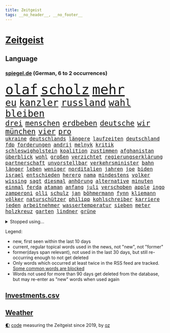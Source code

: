 ```yaml
---
title: Zeitgeist
tags: __no_header__, __no_footer__
---
```


# [Zeitgeist](https://oliz.io/zeitgeist/)

## Language

<h3><a href="https://www.spiegel.de" target="_blank">spiegel.de</a> (German, 6 to 2 occurrences)</h3>
<p style="font-family:monospace">
<span style="font-size:32pt"><a href="news_links.html#olaf" class="current">olaf</a></span>
<span style="font-size:32pt"><a href="news_links.html#scholz" class="current">scholz</a></span>
<span style="font-size:32pt"><a href="news_links.html#mehr" class="current">mehr</a></span>
<br>
<span style="font-size:22pt"><a href="news_links.html#eu" class="current">eu</a></span>
<span style="font-size:22pt"><a href="news_links.html#kanzler" class="current">kanzler</a></span>
<span style="font-size:22pt"><a href="news_links.html#russland" class="current">russland</a></span>
<span style="font-size:22pt"><a href="news_links.html#wahl" class="current">wahl</a></span>
<span style="font-size:22pt"><a href="news_links.html#bleiben" class="current">bleiben</a></span>
<br>
<span style="font-size:17pt"><a href="news_links.html#drei" class="current">drei</a></span>
<span style="font-size:17pt"><a href="news_links.html#menschen" class="current">menschen</a></span>
<span style="font-size:17pt"><a href="news_links.html#erdbeben" class="new">erdbeben</a></span>
<span style="font-size:17pt"><a href="news_links.html#deutsche" class="current">deutsche</a></span>
<span style="font-size:17pt"><a href="news_links.html#wir" class="current">wir</a></span>
<span style="font-size:17pt"><a href="news_links.html#münchen" class="current">münchen</a></span>
<span style="font-size:17pt"><a href="news_links.html#vier" class="current">vier</a></span>
<span style="font-size:17pt"><a href="news_links.html#pro" class="current">pro</a></span>
<br>
<span style="font-size:12pt"><a href="news_links.html#ukraine" class="current">ukraine</a></span>
<span style="font-size:12pt"><a href="news_links.html#deutschlands" class="current">deutschlands</a></span>
<span style="font-size:12pt"><a href="news_links.html#längere" class="current">längere</a></span>
<span style="font-size:12pt"><a href="news_links.html#laufzeiten" class="new">laufzeiten</a></span>
<span style="font-size:12pt"><a href="news_links.html#deutschland" class="current">deutschland</a></span>
<span style="font-size:12pt"><a href="news_links.html#fdp" class="current">fdp</a></span>
<span style="font-size:12pt"><a href="news_links.html#forderungen" class="current">forderungen</a></span>
<span style="font-size:12pt"><a href="news_links.html#andrij" class="current">andrij</a></span>
<span style="font-size:12pt"><a href="news_links.html#melnyk" class="current">melnyk</a></span>
<span style="font-size:12pt"><a href="news_links.html#kritik" class="current">kritik</a></span>
<span style="font-size:12pt"><a href="news_links.html#schleswigholstein" class="current">schleswigholstein</a></span>
<span style="font-size:12pt"><a href="news_links.html#koalition" class="current">koalition</a></span>
<span style="font-size:12pt"><a href="news_links.html#zustimmen" class="current">zustimmen</a></span>
<span style="font-size:12pt"><a href="news_links.html#afghanistan" class="current">afghanistan</a></span>
<span style="font-size:12pt"><a href="news_links.html#überblick" class="current">überblick</a></span>
<span style="font-size:12pt"><a href="news_links.html#wohl" class="current">wohl</a></span>
<span style="font-size:12pt"><a href="news_links.html#großen" class="current">großen</a></span>
<span style="font-size:12pt"><a href="news_links.html#verzichtet" class="current">verzichtet</a></span>
<span style="font-size:12pt"><a href="news_links.html#regierungserklärung" class="current">regierungserklärung</a></span>
<span style="font-size:12pt"><a href="news_links.html#partnerschaft" class="current">partnerschaft</a></span>
<span style="font-size:12pt"><a href="news_links.html#unvorstellbar" class="new">unvorstellbar</a></span>
<span style="font-size:12pt"><a href="news_links.html#verkehrsminister" class="current">verkehrsminister</a></span>
<span style="font-size:12pt"><a href="news_links.html#bahn" class="current">bahn</a></span>
<span style="font-size:12pt"><a href="news_links.html#länger" class="current">länger</a></span>
<span style="font-size:12pt"><a href="news_links.html#leben" class="current">leben</a></span>
<span style="font-size:12pt"><a href="news_links.html#weniger" class="current">weniger</a></span>
<span style="font-size:12pt"><a href="news_links.html#norditalien" class="new">norditalien</a></span>
<span style="font-size:12pt"><a href="news_links.html#jahren" class="current">jahren</a></span>
<span style="font-size:12pt"><a href="news_links.html#joe" class="current">joe</a></span>
<span style="font-size:12pt"><a href="news_links.html#biden" class="current">biden</a></span>
<span style="font-size:12pt"><a href="news_links.html#israel" class="current">israel</a></span>
<span style="font-size:12pt"><a href="news_links.html#entschieden" class="current">entschieden</a></span>
<span style="font-size:12pt"><a href="news_links.html#herero" class="new">herero</a></span>
<span style="font-size:12pt"><a href="news_links.html#nama" class="new">nama</a></span>
<span style="font-size:12pt"><a href="news_links.html#mindestens" class="current">mindestens</a></span>
<span style="font-size:12pt"><a href="news_links.html#volker" class="current">volker</a></span>
<span style="font-size:12pt"><a href="news_links.html#wissing" class="current">wissing</a></span>
<span style="font-size:12pt"><a href="news_links.html#sagt" class="current">sagt</a></span>
<span style="font-size:12pt"><a href="news_links.html#diesmal" class="current">diesmal</a></span>
<span style="font-size:12pt"><a href="news_links.html#anhörung" class="current">anhörung</a></span>
<span style="font-size:12pt"><a href="news_links.html#alternative" class="current">alternative</a></span>
<span style="font-size:12pt"><a href="news_links.html#minuten" class="current">minuten</a></span>
<span style="font-size:12pt"><a href="news_links.html#einmal" class="current">einmal</a></span>
<span style="font-size:12pt"><a href="news_links.html#ferda" class="new">ferda</a></span>
<span style="font-size:12pt"><a href="news_links.html#ataman" class="new">ataman</a></span>
<span style="font-size:12pt"><a href="news_links.html#anfang" class="current">anfang</a></span>
<span style="font-size:12pt"><a href="news_links.html#juli" class="current">juli</a></span>
<span style="font-size:12pt"><a href="news_links.html#verschoben" class="current">verschoben</a></span>
<span style="font-size:12pt"><a href="news_links.html#apple" class="current">apple</a></span>
<span style="font-size:12pt"><a href="news_links.html#ingo" class="current">ingo</a></span>
<span style="font-size:12pt"><a href="news_links.html#zamperoni" class="new">zamperoni</a></span>
<span style="font-size:12pt"><a href="news_links.html#olli" class="current">olli</a></span>
<span style="font-size:12pt"><a href="news_links.html#schulz" class="current">schulz</a></span>
<span style="font-size:12pt"><a href="news_links.html#jan" class="current">jan</a></span>
<span style="font-size:12pt"><a href="news_links.html#böhmermann" class="current">böhmermann</a></span>
<span style="font-size:12pt"><a href="news_links.html#fynn" class="current">fynn</a></span>
<span style="font-size:12pt"><a href="news_links.html#kliemann" class="current">kliemann</a></span>
<span style="font-size:12pt"><a href="news_links.html#völker" class="new">völker</a></span>
<span style="font-size:12pt"><a href="news_links.html#naturschützer" class="current">naturschützer</a></span>
<span style="font-size:12pt"><a href="news_links.html#philipp" class="current">philipp</a></span>
<span style="font-size:12pt"><a href="news_links.html#kohlschreiber" class="new">kohlschreiber</a></span>
<span style="font-size:12pt"><a href="news_links.html#karriere" class="current">karriere</a></span>
<span style="font-size:12pt"><a href="news_links.html#jeden" class="current">jeden</a></span>
<span style="font-size:12pt"><a href="news_links.html#arbeitnehmer" class="current">arbeitnehmer</a></span>
<span style="font-size:12pt"><a href="news_links.html#wassertemperatur" class="new">wassertemperatur</a></span>
<span style="font-size:12pt"><a href="news_links.html#sieben" class="current">sieben</a></span>
<span style="font-size:12pt"><a href="news_links.html#meter" class="current">meter</a></span>
<span style="font-size:12pt"><a href="news_links.html#holzkreuz" class="new">holzkreuz</a></span>
<span style="font-size:12pt"><a href="news_links.html#garten" class="current">garten</a></span>
<span style="font-size:12pt"><a href="news_links.html#lindner" class="current">lindner</a></span>
<span style="font-size:12pt"><a href="news_links.html#grüne" class="current">grüne</a></span>
</p>
<details>
<summary>Stopped using...</summary>
<p class="former" style="font-size:12pt">
rb(609) aktien(608) andrea(608) brutale(608) erneute(608) flüchtlinge(608) serien(608) uhr(608) vergewaltigt(608) alarm(607) ankunft(607) eskalation(607) fabrik(607) geschrieben(607) hinterlassen(607) mali(607) äußern(607) himmel(606) versäumnisse(606) walter(606) berichte(605) coronaimpfstoff(605) historiker(605) kennt(605) rechtsextreme(605) verteilt(605) angebliche(604) aufklärung(604) bestreitet(604) diskussion(604) egal(604) fischer(604) fünfte(604) generalsekretär(604) helden(604) moderne(604) rechtsextremen(604) regionen(604) entlassung(603) entstehen(603) locker(603) minderheit(603) nahmen(603) radsport(603) reiner(603) taylor(603) usbehörden(603) verzögert(603) wofür(603) 5(602) abends(602) beantragen(602) ehre(602) eingereicht(602) ertragen(602) figur(602) sc(602) schadet(602) sv(602) weitet(602) brücke(601) daraufhin(601) gestoßen(601) klimaneutral(601) leipziger(601) richtige(601) summe(601) überwinden(601) 50000(600) ausgeschlossen(600) blockieren(600) csuchef(600) geduld(600) kritische(600) mörder(600) nahen(600) reißt(600) rostock(600) verhängen(600) weltweite(600) wünschen(600) 42(599) bilden(599) coronahilfen(599) geldstrafe(599) höchste(599) riss(599) theater(599) times(599) werfen(599) zahlreichen(599) beschließen(598) dauer(598) deswegen(598) fragt(598) george(598) schaltet(598) schwester(598) teslachef(598) wählt(598) zurückgetreten(598) 1945(597) 33(597) big(597) erziehung(597) lakers(597) männliche(597) nordsee(597) präsentieren(597) schulze(597) abstimmen(596) eingesetzt(596) gebraucht(596) gedreht(596) lebte(596) sports(596) steuert(596) stream(596) weitergegeben(596) west(596) übergeben(596) athleten(595) enthüllt(595) gedenken(595) priester(595) verbindung(595) überschattet(595) abwehr(594) deutet(594) medikamente(594) park(594) töten(594) diego(593) djokovic(593) fußballprofi(593) libyen(593) ministerpräsidentin(593) übernahme(593) frachter(592) frische(592) schmidt(592) virologen(592) beiträge(591) demonstrationen(591) hotels(591) loswerden(591) verzicht(591) rivale(590) schöne(590) demokratischen(589) schwerem(589) verfolgt(589) beschuldigt(588) kindesmissbrauch(588) luca(588) nerven(588) quer(588) beteiligung(587) empfängt(587) klassiker(587) pflanzen(586) fernsehen(585) schlechtes(585) ständig(585) iss(584) jerusalem(584) prognosen(584) text(584) arabische(583) bob(582) affäre(581) engpässe(580) februar(580) rückstand(580) wirtschaftswachstum(580) vorgegangen(579) ausgesetzt(578) defensive(578) leider(578) limit(578) ähnliche(578) eigenem(577) erstochen(577) erzielte(577) hand(577) größere(573) aktivist(572) bangt(572) hohem(570) abhängig(569) schwung(569) gruppen(567) hinweis(567) spannend(566) besteht(565) unterbrochen(561) patzt(560) grüner(558) schätzen(557) türen(557) liberalen(556) premiers(552) erleichtern(543) flog(543) gala(542) rache(542) ärgern(540) gelangt(535) herzinfarkt(535) erben(533) einfache(530) liter(529) 58(528) berühmtesten(528) zweieinhalb(525) explodiert(519) festgesetzt(517) glasgow(498) milliardär(492) schiebt(483) extremwetter(479) anfeindungen(474) lahmgelegt(472) bein(469) konkreten(466) verlusten(466) kannte(465) medaille(459) recherche(457) missbrauchsvorwürfen(452) verantwortliche(445) prozessauftakt(423) greenpeace(422) mitverantwortlich(421) fonds(420) vehement(416) herausragende(414) 250(412) scharfen(411) wissenschaftliche(394) eskalierte(393) 2045(386) regierungskoalition(382) genossen(379) 83(373) verließ(365) aktionäre(354) fassung(352) rohstoffe(352) belgischen(350) staatschefs(346) jamaika(345) urteilte(344) aussterben(343) leichten(343) truppe(339) tornado(336) kämpften(335) schließung(333) schwangeren(333) düster(332) coup(330) seenot(330) siebte(330) emirate(327) vierjährige(326) beides(320) kürzen(319) 33jährige(317) vollständige(317) bedankt(313) versehen(313) inszenieren(312) las(311) vegas(311) 14jähriger(310) fossilen(310) flut(308) erscheint(302) bauprojekte(301) garage(301) konzerns(301) höchstwert(297) zutritt(295) dirk(293) dämpfen(289) günstiges(289) war's(288) nachspielzeit(286) boosterimpfung(285) löscht(283) lieferprobleme(282) düsseldorfer(278) gewidmet(278) inneren(276) befreiung(275) human(274) haushalt(273) moderner(273) neuesten(269) music(268) zorn(268) kalten(266) harris(265) manuela(263) volkspartei(259) staatspräsident(256) bruch(254) landtagswahl(253) jüdischen(252) schwesig(252) vorfeld(252) militärmanöver(251) geheim(249) aufholjagd(248) rechtsradikale(247) finanzhilfen(246) angezündet(245) hell(245) spiegelspitzengespräch(245) terodde(245) mischen(242) älteste(242) kurzer(241) derby(238) verschlechtert(238) einschätzungen(235) follower(235) verdoppeln(235) amtskollegen(234) spiegelrecherchen(233) störungen(233) sam(230) wahlergebnis(230) emir(229) trapp(228) halbes(227) hendrik(225) importieren(225) knappheit(225) lindern(225) mächtig(225) elke(224) heidenreich(224) nullcovidstrategie(224) einsturz(223) warburg(223) gasversorgung(222) reichste(220) 260(219) irische(217) rechtsextremer(217) aktivitäten(216) vorwand(215) beliebt(214) kampfjets(213) bereichen(212) bremens(212) coronapatienten(211) überlastung(211) begleichen(210) beschlagnahmte(210) genf(209) töchtern(208) case(207) euländer(207) zufällig(207) frühling(206) stadtteil(206) füllkrug(205) niclas(205) hinrichtungen(204) reine(203) beitreten(201) erheblichen(201) getrennte(200) militärischen(200) stürzten(199) kartoffeln(196) aggressiven(194) bauarbeiter(194) exchef(194) pech(194) aufgespürt(192) schusswaffen(192) herber(191) unbegründet(190) formel1saison(189) svenja(188) fabian(187) gewaltsamen(187) kentucky(187) amtsinhaber(186) flüchtenden(186) enormen(184) feierten(184) aston(183) gelb(183) auseinander(182) bundesfinanzminister(182) sportliche(180) videochat(180) zielen(180) keeper(179) kontrollierte(179) ministerinnen(179) usrepräsentantenhaus(179) zufall(179) swift(178) beschwert(176) kalb(174) stimmte(173) verschiedenen(172) fehlgeburt(171) rasch(171) angekündigte(170) behauptungen(170) faber(170) aufmischen(169) zuständig(169) geiger(168) landeten(168) negativserie(168) überlebten(168) eukommissionschefin(167) geflohene(167) besiegen(166) aufsehenerregenden(165) ebay(165) marcus(165) mount(164) offenbarte(164) pflegerinnen(164) männlichkeit(163) student(163) verurteilten(163) finnlands(162) 67(161) verfassungsschützer(161) phoenix(160) ukrainekrise(160) moskauer(159) südosten(159) deuten(158) g7staaten(158) gewährt(158) nutzlos(158) renault(158) sozialleistungen(158) gefängnisstrafe(157) bauer(156) leiser(156) telefonieren(156) jeweils(155) sicherheitsgarantien(155) öffnete(155) ansprüche(154) erkennt(151) lockert(151) menschenrechtler(151) auswanderer(150) flugzeugen(150) waffenstillstand(150) verpflichtung(148) erleiden(147) anträge(146) knüpft(146) ausgangssperre(145) lastwagenfahrer(145) mild(145) bedeute(144) everest(144) hungersnöte(144) nowitzki(144) austritt(143) benutzen(143) aufrüstung(142) wegfallen(142) brot(140) lasche(140) großbrand(138) bundesaußenministerin(137) nordkoreas(137) schießereien(135) teppich(135) täuschung(135) cover(134) erworben(134) fitness(134) katars(134) weitreichend(134) familienvater(133) zögerliche(133) geklagt(132) verzweifeln(132) abschuss(131) einbußen(131) handelsabkommen(131) usverteidigungsminister(131) cruises(129) marilyn(129) reparatur(129) schalker(129) enttäuschend(128) satellitenbildern(128) serebrennikow(128) wahlrechtsreform(128) teilten(127) datenschutz(126) provozierte(126) ungenügend(126) ergeben(125) tourist(125) überlässt(125) fahrlässiger(124) 23jährige(123) 61jährige(123) moniert(123) verdreifachen(122) überwachungskameras(122) fremd(121) reichensteuer(121) hinab(120) mv(120) reformiert(120) dramatischer(119) fürchtete(119) monster(119) nachkommen(119) stemmen(119) offenbaren(118) ukraineinvasion(118) cyberattacken(117) feldzug(117) kondome(117) zweistellige(117) cowboys(116) franzose(116) nonnenwerth(116) seoul(116) toryabgeordneter(116) gedemütigt(114) eishockeyteam(113) säbelrasseln(113) nützt(112) protagonisten(112) sitz(112) tablet(112) abgedeckt(111) dgbchef(111) photography(111) sturmböen(111) sturmtief(111) umfragen(111) zumal(111) ansehen(110) neuregelung(110) aufteilen(109) funk(109) male(109) zivilen(108) 40000(107) bezos(107) bnd(107) infolge(107) nestlé(107) anzahl(106) putschversuch(106) sportlerin(106) runter(105) verräter(105) abschieds(104) antiterroreinsatz(104) elektronische(104) cduaußenpolitiker(103) fieber(103) systeme(103) unbewaffnete(103) schlüsselrolle(102) umzusetzen(102) 80jährige(101) bretagne(101) schlussstrich(101) vergleichen(101) disqualifiziert(100) abgestimmt(99) ausgeweitet(99) baltischen(99) dreharbeiten(99) neubrandenburg(99) posiert(99) scott(99) verspätungen(99) übergossen(99) flughafens(98) hausdurchsuchung(98) tui(98) vollständigen(98) lizenz(97) neunten(97) projekten(97) schief(97) schwarzmeerflotte(97) sklaverei(97) beschleunigt(96) besonderheiten(96) rapperin(96) traurig(96) traut(95) usamerikanerin(95) preußen(93) terrorverdacht(93) besatzung(92) prorussischer(92) spiegeltitelstory(92) 1100(91) ausfiel(91) ausstattung(91) inakzeptabel(91) mac(91) u(91) auswanderern(90) dächer(90) missbrauchsfälle(90) nrwwahl(90) absolvieren(89) beschuss(89) itzehoe(89) versprechungen(89) babynahrung(88) cas(88) luxusauto(88) natomitgliedschaft(88) spdlinken(88) sportgerichtshof(88) zunehmen(88) a7(87) anzug(87) passé(87) prorussische(87) auswandern(86) fußballspiel(86) impfschutz(86) klimastiftung(86) kutschaty(86) mais(86) tina(86) fritz(85) häme(85) radio(85) siege(85) sperrte(85) achim(84) gewehr(84) luftschutzkeller(84) nächtlichen(84) olena(84) schauer(84) spitzenkandidaten(84) trickst(84) bekundet(83) regionalliga(83) riskant(83) rotweiss(83) söldner(83) ungleiche(83) waldbesitzer(83) blitzschnell(82) tankt(82) verteidigungsbündnis(82) entnazifizierung(81) freundschaften(81) muslim(81) sevilla(81) virtual(81) flüchtlingspolitik(80) jahreszeit(80) kot(80) vereinbaren(80) duo(79) kremlchefs(79) mädchens(79) altbundeskanzler(78) broschüre(78) instrumentalisiert(78) kriegswoche(78) nkunku(78) nützlich(78) beugt(77) ed(77) gestochen(77) kiewer(77) preisgeld(77) türken(77) bewegenden(76) deutliches(76) dunkelziffer(76) futter(76) harrten(76) industrienationen(76) katastrophale(76) niedergestochen(76) pries(76) spannendes(76) 32jährige(75) anwendung(75) entlastungspaket(75) rauchentwicklung(75) sexualisierte(75) stufen(75) außergewöhnliche(74) exkanzlers(74) ramstein(74) tänzer(74) destabilisieren(73) freiwillige(73) institutionen(73) iwan(73) sheeran(73) strategische(73) zuwiderhandlung(73) knöllchen(72) lieder(72) natotreffen(72) sibirien(72) sukyeol(72) yoon(72) angreifern(71) malik(71) natochef(71) organisierte(71) rettungshubschrauber(71) bombenanschlag(70) expartnerin(70) li(70) metro(70) ungewiss(70) zunimmt(70) abgewehrt(69) auswirkung(69) geburtsklinik(69) kinderpsychiater(69) kraftstoff(69) benachbarte(68) verbandes(68) verspottete(68) äckern(68) alpenrepublik(67) cicero(67) lindners(67) regie(67) trier(67) burkhard(66) firmengründer(66) pauschalen(66) touren(66) vereint(66) abtreibungsgegner(65) abtreibungsgesetz(65) beanspruchen(65) event(65) rhetorik(65) zulässig(65) begrenzt(64) chemiewaffen(64) dicke(64) günstigste(64) interimspräsident(64) ungeahnte(64) volkes(64) weizen(64) weltkulturerbe(64) westküste(64) gottes(63) gräuel(63) hauptversammlung(63) kriegstage(63) poleposition(63) reanimiert(63) christie's(62) grenzt(62) jake(62) koordination(62) mach(62) nötige(62) saharastaub(62) spieltags(62) staub(62) coronagelder(61) impfpassskandal(61) zuflucht(61) abtreiben(60) militärbündnisses(60) niedersächsischen(60) prämiert(60) solarstrom(60) turbo(60) ungewohnten(60) fair(59) gegenwind(59) kriegspropaganda(59) versprecher(59) auslösen(58) flossen(58) klimabewegung(58) pyrotechnik(58) roms(58) sachverständige(58) sahara(58) traktoren(58) abgabe(57) gamestop(57) hedgefonds(57) koordinator(57) strategisch(57) zellen(57) afdabgeordneten(56) aramco(56) bremser(56) bundesligaspieltag(56) decke(56) filmstarts(56) saudi(56) traditionsreiche(56) verschlechtern(56) völkermord(56) anke(55) colonna(55) eingehen(55) energiepaket(55) gelaunt(55) islamistischer(55) kiffen(55) menschlicher(55) millionenspende(55) rehlinger(55) salih(55) özcan(55) dgbvorsitzende(54) dämpft(54) ernten(54) gewalttätige(54) sportchef(54) überfährt(54) angriffskriegs(53) ausrichten(53) beobachtete(53) bevölkerungsschutz(53) hawkins(53) labourpartei(53) prag(53) schwadronierte(53) stadtteilen(53) biniam(52) elend(52) eritrea(52) girmay(52) helsinki(52) machtwechsel(52) positives(52) trauerfeier(52) detaillierten(51) flüssiggasterminals(51) gentwevelgem(51) hungerkrisen(51) university(51) arts(50) helfern(50) imran(50) journalistinnen(50) privathaushalte(50) träge(50) updates(50) zsymbol(50) zulegen(50) zweitgrößten(50) ehrenmord(49) latein(49) schmecken(49) schweriner(49) untersagen(49) unzulänglich(49) vorfalls(49) wahlkarten(49) wählerwanderung(49) doha(48) mietpreise(48) stellvertreter(48) umzugehen(48) unsichtbare(48) wmvorrunde(48) zuschauern(48) grundstücke(47) neutral(47) schiffbrüchige(47) abdullah(46) erwies(46) frühes(46) halbbruder(46) hamsa(46) insolvenzen(46) jordaniens(46) rechnungen(46) reuter(46) vorsätzlicher(46) lahmzulegen(45) lauterbachs(45) rekordniveau(45) riskieren(45) räuber(45) staatsballetts(45) vortag(45) wiegelt(45) öpnv(45) al(44) pelosi(44) süßwarenindustrie(44) aushebeln(43) ferrero(43) heldentum(43) jurij(43) salmonellen(43) südossetien(43) züchter(43) gärtner(42) kohfeldt(42) tvsender(42) unerwünschten(42) 16jährige(41) absehbar(41) abtreibungsrecht(41) better(41) einsetzt(41) verpflichtenden(41) visite(41) vollzug(41) welch(41) bremse(40) implodieren(40) jordanien(40) partout(40) 13jähriger(39) anwesenheit(39) aufgewacht(39) championsleaguesieg(39) mehrheiten(39) thermometer(39) wahllos(39) fach(38) gentleman(38) kreditkartendaten(38) stall(38) antonina(37) beleuchtung(37) eupläne(37) generalstaatsanwaltschaft(37) unterm(37) zelebriert(37) chatgruppe(36) geflohenen(36) pokalfinale(36) schindler(36) streich(36) wohnungsmarkt(36) 26jähriger(35) bäckerei(35) gitarre(35) schwedens(35) blaugelber(34) friedenstauben(34) klos(34) kriegsgerät(34) niederzulegen(34) phosphormunition(34) ressortchefin(34) betrugsvorwürfen(33) gerichts(33) liiert(33) morden(33) nicola(33) verteidigungsausschuss(33) vorstellt(33) ausgiebig(32) beine(32) fotografie(32) hartem(32) hilfreich(32) staatsanwaltschaften(32) stünde(32) susanne(32) süchtig(32) willige(32) bebt(31) bergsteiger(31) kommender(31) schwesigs(31) stellvertretende(31) entschuldigte(30) formal(30) frühzeitig(30) hepatitisfälle(30) wertvolle(30) belagerten(29) catherine(29) gefangenenaustausch(29) parkhaus(29) blüte(28) brände(28) playoffspiel(28) sohns(28) act(27) bauchschmerzen(27) bleib(27) franzosen(27) oasis(27) sexpartnerin(27) spiritus(27) stahlwerk(27) stürmte(27) torsten(27) vorhanden(27) arminias(26) ausfuhren(26) predigt(26) spiegelbild(26) trennten(26) gepardpanzer(25) kopfverletzung(25) palästinensischen(25) stahlwerks(25) delfine(24) nutzerinnen(24) renovierung(24) stadien(24) stuttgarts(24) verwechselt(24) wahlniederlagen(24) appellieren(23) involviert(23) koalitionen(23) kopfankopfrennen(23) mangelhafte(23) suns(23) unsichere(23) verbliebenen(23) eingewiesen(22) gebetet(22) ko(22) marktmanipulation(22) politikwissenschaftlerin(22) airport(21) fragwürdige(21) insolventen(21) motorisierten(21) scholz’(21) steigerungen(21) testverhaltens(21) verdorren(21) verlaufen(21) beckers(20) ergebnissen(20) helmen(20) puppe(20) sozialdemokrat(20) stärkeres(20) unesco(20) 2006(19) el(19) feedback(19) harz(19) hoeneß(19) rüsten(19) uli(19) anlaufstelle(18) anonym(18) bäcker(18) eugrenzschutzagentur(18) frontex(18) komponiert(18) niinistö(18) präsidiumsmitglieder(18) sauli(18) wirre(18) ökologisch(18) 14jährigen(17) gestiegener(17) hackerangriffe(17) stauten(17) unterlagen(17) verheiratet(17) about(16) einstecken(16) errechnet(16) gehör(16) gerichtshofs(16) machine(16) schrecklich(16) suleiman(16) wütete(16) 105(15) abtransportiert(15) ecuadorianer(15) homolka(15) kollegs(15) maverickpremiere(15) unterhauses(15) wahlkampfendspurt(15) abspeisen(14) atomwaffenprogramm(14) beerdigung(14) ehrenpalme(14) kleid(14) met(14) monroe(14) mähdrescher(14) schutzmasken(14) yates(14) ölboykott(14) allmählich(13) bedrohlich(13) ermöglicht(13) fahimi(13) profifußball(13) yasmin(13) beisein(12) doctor(12) qualitäten(12) regionalverkehr(12) sowjetischer(12) time(12) atlas(11) bedienen(11) dortige(11) latzel(11) maskenaffäre(11) pastor(11) privatleben(11)
</p>
</details>
<p>Legend:
<ul>
<li><span class="new">new</span>, first seen within the last 10 days</li>
<li><span class="current">current</span>, regular topical words used in the news, not "new", not "former"</li>
<li><span class="former">former(days span relevant)</span>, not used in the last 30 days, but still re-occurring enough to not get deleted</li>
<li>Only words which occurred at least twice in the RSS feed are tracked. <a href="language/filters.py">Some common words are blocked</a></li>
<li>Words not used for more than 90 days get deleted from the database, but may re-enter as "new" words when used again</li>
</ul>
</p>

## [Investments](investments.html)[.csv](investments.csv)

## [Weather](weather.html)

<footer>
<a href="javascript:toggleTheme()" class="nav">🌓</a>
<a href="https://github.com/ooz/zeitgeist">code</a> measuring the Zeitgeist since 2019, by <a href="https://oliz.io">oz</a>
</footer>
